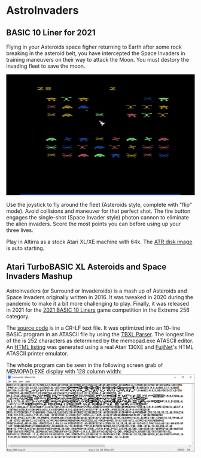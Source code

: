 # AstroInvaders
## BASIC 10 Liner for 2021

Flying in your Asteroids space figher returning to Earth after some rock breaking in the asteroid belt, you have intercepted the Space Invaders in training maneuvers on their way to attack the Moon. You must destory the invading fleet to save the moon. 

![Screen Capture](https://github.com/jeffpiep/astro-invaders/blob/master/submission/astroinvaders.png?raw=true)

Use the joystick to fly around the fleet (Asteroids style, complete with "flip" mode). Avoid collisions and maneuver for that perfect shot. The fire button engages the single-shot (Space Invader style) photon cannon to eliminate the alien invaders. Score the most points you can before using up your three lives.

Play in Altirra as a stock Atari XL/XE machine with 64k. The [ATR disk image](https://github.com/jeffpiep/astro-invaders/releases/download/V1.0/astroinvaders.atr) is auto starting. 

## Atari TurboBASIC XL Asteroids and Space Invaders Mashup

AstroInvaders (or Surround or Invaderoids) is a mash up of Asteroids and Space Invaders originally written in 2016. It was tweaked in 2020 during the pandemic to make it a bit more challenging to play. Finally, it was released in 2021 for the [2021 BASIC 10 Liners](https://gkanold.wixsite.com/homeputerium/rules2021) game competition in the Extreme 256 category.

The [source code](https://raw.githubusercontent.com/jeffpiep/astro-invaders/master/submission/surround.txt) is in a CR-LF text file. It was optimized into an 10-line BASIC program in an ATASCII file by using the [TBXL Parser](https://github.com/dmsc/tbxl-parser). The longest line of the is 252 characters as determined by the memopad.exe ATASCII editor. An [HTML listing](https://github.com/jeffpiep/astro-invaders/blob/master/submission/astroinvaders_reallisting.html) was generated using a real Atari 130XE and [FujiNet](https://fujinet.online/)'s HTML ATASCII printer emulator. 

The whole program can be seen in the following screen grab of MEMOPAD.EXE display with 128 column width:
![listing](https://raw.githubusercontent.com/jeffpiep/astro-invaders/master/submission/complete_optimized_listing_128cols.png)


